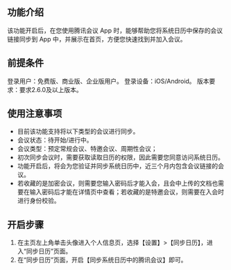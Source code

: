 
## 功能介绍
该功能开启后，在您使用腾讯会议 App 时，能够帮助您将系统日历中保存的会议链接同步到 App 中，并展示在首页，方便您快速找到并加入会议。

## 前提条件
登录用户：免费版、商业版、企业版用户。
登录设备：iOS/Android。
版本要求：要求2.6.0及以上版本。

## 使用注意事项
- 目前该功能支持将以下类型的会议进行同步。
 - 会议状态：待开始/进行中。
 - 会议类型：预定常规会议、特邀会议、周期性会议；
- 初次同步会议时，需要获取读取日历的权限，因此需要您同意访问系统日历。
- 功能开启后，将会为您验证并同步系统日历中，近三个月内包含会议链接的会议。
- 若收藏的是加密会议，则需要您输入密码后才能入会，且会中上传的文档也需要在输入密码后才能在详情页中查看；若收藏的是特邀会议，则需要在入会时进行身份校验。

## 开启步骤
1. 在主页左上角单击头像进入个人信息页，选择【设置】>【同步日历】，进入“同步日历”页面。
2. 在“同步日历”页面，开启【同步系统日历中的腾讯会议】即可。
